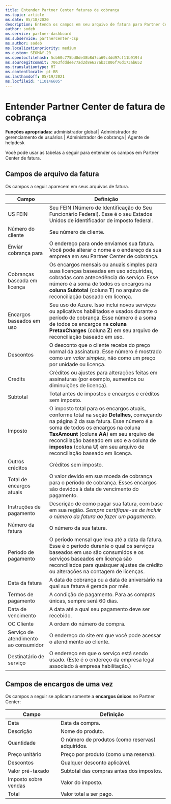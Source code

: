 ```yaml
---
title: Entender Partner Center faturas de cobrança
ms.topic: article
ms.date: 05/18/2020
description: Entenda os campos em seu arquivo de fatura para Partner Center cobrança. Incluídos estão campos e definições para todos os campos da fatura e campos de cobrança única.
author: sodeb
ms.service: partner-dashboard
ms.subservice: partnercenter-csp
ms.author: sodeb
ms.localizationpriority: medium
ms.custom: SEOMAY.20
ms.openlocfilehash: 5cb60c775bd8de38b8d7ca69c4dd97cf11b919fd
ms.sourcegitcommit: 7063fdddee77ad2d8e627ab3c806f76d173ab652
ms.translationtype: MT
ms.contentlocale: pt-BR
ms.lasthandoff: 05/19/2021
ms.locfileid: "110146605"
---
```

# <a name="understand-partner-center-billing-invoice-fields"></a>Entender Partner Center de fatura de cobrança

**Funções apropriadas:** administrador global | Administrador de gerenciamento de usuários | Administrador de cobrança | Agente de helpdesk

Você pode usar as tabelas a seguir para entender os campos em Partner Center de fatura.

## <a name="invoice-file-fields"></a>Campos de arquivo da fatura

Os campos a seguir aparecem em seus arquivos de fatura.

| Campo | Definição |
| ----- | ---------- |
| US FEIN | Seu FEIN (Número de Identificação do Seu Funcionário Federal). Esse é o seu Estados Unidos de identificador de imposto federal. |
| Número do cliente | Seu número de cliente. |
| Enviar cobrança para | O endereço para onde enviamos sua fatura. Você pode alterar o nome e o endereço da sua empresa em seu Partner Center de cobrança. |
| Cobranças baseada em licença | Os encargos mensais ou anuais simples para suas licenças baseadas em uso adquiridas, cobradas com antecedência do serviço. Esse número é a soma de todos os encargos na **coluna Subtotal** (coluna **T**) no arquivo de reconciliação baseado em licença. |
| Encargos baseados em uso | Seu uso do Azure. Isso inclui novos serviços ou aplicativos habilitados e usados durante o período de cobrança. Esse número é a soma de todos os encargos na **coluna PretaxCharges** (coluna **Z**) em seu arquivo de reconciliação baseado em uso. |
| Descontos | O desconto que o cliente recebe do preço normal da assinatura. Esse número é mostrado como um *valor simples,* não como um preço por unidade ou licença. |
| Credits | Créditos ou ajustes para alterações feitas em assinaturas (por exemplo, aumentos ou diminuições de licença). |
| Subtotal | Total antes de impostos e encargos e créditos sem imposto. |
| Imposto | O imposto total para os encargos atuais, conforme total na seção **Detalhes,** começando na página 2 da sua fatura. Esse número é a soma de todos os encargos na coluna **TaxAmount** (coluna **AA**) em seu arquivo de reconciliação baseado em uso e a coluna de **impostos** (coluna **U**) em seu arquivo de reconciliação baseado em licença. |
| Outros créditos | Créditos sem imposto. |
| Total de encargos atuais | O valor devido em sua moeda de cobrança para o período de cobrança. Esses encargos são devidos à data de vencimento do pagamento. |
| Instruções de pagamento | Descrição de como pagar sua fatura, com base em sua região. *Sempre certifique-se de incluir o número da fatura ao fazer um pagamento.* |
| Número da fatura | O número da sua fatura. |
| Período de pagamento | O período mensal que leva até a data da fatura. Esse é o período durante o qual os serviços baseados em uso são consumidos e os serviços baseados em licença são reconciliados para quaisquer ajustes de crédito ou alterações na contagem de licenças. |
| Data da fatura | A data de cobrança ou a data de aniversário na qual sua fatura é gerada por mês. |
| Termos de pagamento | A condição de pagamento. Para as compras únicas, sempre será 60 dias. |
| Data de vencimento | A data até a qual seu pagamento deve ser recebido. |
| OC Cliente | A ordem do número de compra. |
| Serviço de atendimento ao consumidor | O endereço do site em que você pode acessar o atendimento ao cliente. |
| Destinatário de serviço | O endereço em que o serviço está sendo usado. (Este é o endereço da empresa legal associado à empresa habilitação.) |

## <a name="one-time-charges-fields"></a>Campos de encargos de uma vez

Os campos a seguir se aplicam somente a **encargos únicos** no Partner Center:

| Campo | Definição |
| ----- | ---------- |
| Data | Data da compra. |
| Descrição | Nome do produto. |
| Quantidade | O número de produtos (como reservas) adquiridos. |
| Preço unitário | Preço por produto (como uma reserva). |
| Descontos | Qualquer desconto aplicável. |
| Valor pré-taxado | Subtotal das compras antes dos impostos. |
| Imposto sobre vendas | Valor do imposto. |
| Total | Valor total a ser pago. |
